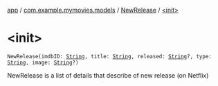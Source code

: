 [app](../../index.md) / [com.example.mymovies.models](../index.md) / [NewRelease](index.md) / [&lt;init&gt;](./-init-.md)

# &lt;init&gt;

`NewRelease(imdbID: `[`String`](https://kotlinlang.org/api/latest/jvm/stdlib/kotlin/-string/index.html)`, title: `[`String`](https://kotlinlang.org/api/latest/jvm/stdlib/kotlin/-string/index.html)`, released: `[`String`](https://kotlinlang.org/api/latest/jvm/stdlib/kotlin/-string/index.html)`?, type: `[`String`](https://kotlinlang.org/api/latest/jvm/stdlib/kotlin/-string/index.html)`, image: `[`String`](https://kotlinlang.org/api/latest/jvm/stdlib/kotlin/-string/index.html)`?)`

NewRelease is a list of details that describe of new release (on Netflix)

